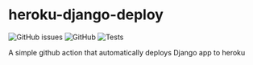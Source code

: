 # heroku-django-deploy

![GitHub issues](https://github.com/nyakaz73/heroku-django-deploy/issues)
![GitHub](https://github.com/nyakaz73/heroku-django-deploy/blob/master/LICENSE)
![Tests](https://github.com/nyakaz73/heroku-django-deploy/blob/master/LICENSE)


A simple github action that automatically deploys Django app to heroku
